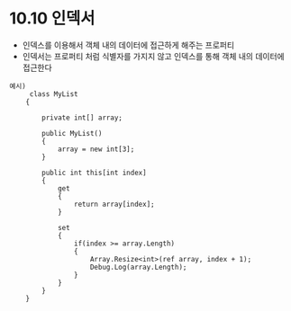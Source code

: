 # 10.10 인덱서 
* 인덱스를 이용해서 객체 내의 데이터에 접근하게 해주는 프로퍼티
* 인덱서는 프로퍼티 처럼 식별자를 가지지 않고 인덱스를 통해 객체 내의 데이터에 접근한다

```
예시)
     class MyList
    {

        private int[] array;

        public MyList()
        {
            array = new int[3];
        }

        public int this[int index]
        {
            get
            {
                return array[index];
            }

            set
            {
                if(index >= array.Length)
                {
                    Array.Resize<int>(ref array, index + 1);
                    Debug.Log(array.Length);
                }
            }
        }
    }

```




